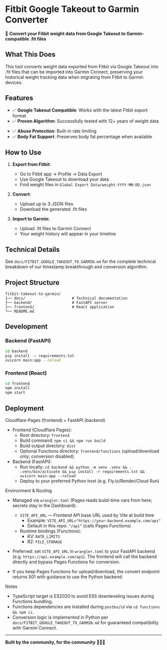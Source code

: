 # Fitbit Google Takeout to Garmin Converter

🔄 **Convert your Fitbit weight data from Google Takeout to Garmin-compatible .fit files**

## What This Does

This tool converts weight data exported from Fitbit via Google Takeout into .fit files that can be imported into Garmin Connect, preserving your historical weight tracking data when migrating from Fitbit to Garmin devices.

## Features

- ✅ **Google Takeout Compatible**: Works with the latest Fitbit export format
- ✅ **Proven Algorithm**: Successfully tested with 12+ years of weight data
<!-- ✅ **Free Tier**: Convert 2 files per day -->
- ✅ **Abuse Protection**: Built-in rate limiting
- ✅ **Body Fat Support**: Preserves body fat percentage when available

## How to Use

1. **Export from Fitbit**:
   - Go to Fitbit app → Profile → Data Export
   - Use Google Takeout to download your data
   - Find weight files in `Global Export Data/weight-YYYY-MM-DD.json`

2. **Convert**:
   - Upload up to 3 JSON files
   - Download the generated .fit files

3. **Import to Garmin**:
   - Upload .fit files to Garmin Connect
   - Your weight history will appear in your timeline

## Technical Details

See `docs/FITBIT_GOOGLE_TAKEOUT_TO_GARMIN.md` for the complete technical breakdown of our timestamp breakthrough and conversion algorithm.

## Project Structure

```
fitbit-takeout-to-garmin/
├── docs/                     # Technical documentation
├── backend/                  # FastAPI server
├── frontend/                 # React application
└── README.md
```

## Development

### Backend (FastAPI)
```bash
cd backend
pip install -r requirements.txt
uvicorn main:app --reload
```

### Frontend (React)
```bash
cd frontend
npm install
npm start
```

## Deployment

Cloudflare Pages (frontend) + FastAPI (backend)

- Frontend (Cloudflare Pages):
  - Root directory: `frontend`
  - Build command: `npm ci && npm run build`
  - Build output directory: `dist`
  - Optional Functions directory: `frontend/functions` (upload/download only; conversion disabled)
- Backend (FastAPI):
  - Run locally: `cd backend && python -m venv .venv && . .venv/bin/activate && pip install -r requirements.txt && uvicorn main:app --reload`
  - Deploy to your preferred Python host (e.g. Fly.io/Render/Cloud Run)

Environment & Routing

- Managed via `wrangler.toml` (Pages reads build-time vars from here; secrets stay in the Dashboard):
  - `VITE_API_URL` — Frontend API base URL used by Vite at build time
    - Example: `VITE_API_URL="https://your-backend.example.com/api"`
    - Default in this repo: `"/api"` (calls Pages Functions)
  - Runtime bindings (Functions):
    - KV: `RATE_LIMITS`
    - R2: `FILE_STORAGE`

- Preferred: set `VITE_API_URL` in `wrangler.toml` to your FastAPI backend (e.g. `https://api.example.com/api`). The frontend will call the backend directly and bypass Pages Functions for conversion.
- If you keep Pages Functions for upload/download, the convert endpoint returns 501 with guidance to use the Python backend.

Notes

- TypeScript target is ES2020 to avoid ES5 downleveling issues during Functions bundling.
- Functions dependencies are installed during `postbuild` via `cd functions && npm ci`.
- Conversion logic is implemented in Python per `docs/FITBIT_GOOGLE_TAKEOUT_TO_GARMIN.md` for guaranteed compatibility with Garmin Connect.

---

**Built by the community, for the community** 🏃‍♂️💨
